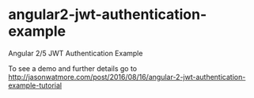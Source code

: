 # angular2-jwt-authentication-example

Angular 2/5 JWT Authentication Example

To see a demo and further details go to http://jasonwatmore.com/post/2016/08/16/angular-2-jwt-authentication-example-tutorial
